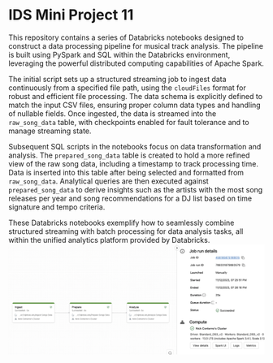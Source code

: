 # IDS Mini Project 11

This repository contains a series of Databricks notebooks designed to construct a data processing pipeline for musical track analysis. The pipeline is built using PySpark and SQL within the Databricks environment, leveraging the powerful distributed computing capabilities of Apache Spark. 

The initial script sets up a structured streaming job to ingest data continuously from a specified file path, using the `cloudFiles` format for robust and efficient file processing. The data schema is explicitly defined to match the input CSV files, ensuring proper column data types and handling of nullable fields. Once ingested, the data is streamed into the `raw_song_data` table, with checkpoints enabled for fault tolerance and to manage streaming state.

Subsequent SQL scripts in the notebooks focus on data transformation and analysis. The `prepared_song_data` table is created to hold a more refined view of the raw song data, including a timestamp to track processing time. Data is inserted into this table after being selected and formatted from `raw_song_data`. Analytical queries are then executed against `prepared_song_data` to derive insights such as the artists with the most song releases per year and song recommendations for a DJ list based on time signature and tempo criteria. 

These Databricks notebooks exemplify how to seamlessly combine structured streaming with batch processing for data analysis tasks, all within the unified analytics platform provided by Databricks.
![Alt text](<Screen Shot 2023-11-12 at 7.32.58 PM.png>)